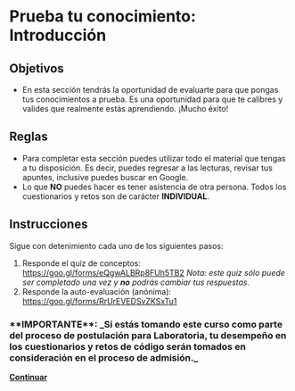 # Prueba tu conocimiento: Introducción

## Objetivos
- En esta sección tendrás la oportunidad de evaluarte para que pongas tus conocimientos a prueba. Es una oportunidad para que te calibres y valides que realmente estás aprendiendo. ¡Mucho éxito!

## Reglas
- Para completar esta sección puedes utilizar todo el material que tengas a tu disposición. Es decir, puedes regresar a las lecturas, revisar tus apuntes, inclusive puedes buscar en Google.
- Lo que **NO** puedes hacer es tener asistencia de otra persona. Todos los cuestionarios y retos son de carácter **INDIVIDUAL**.

## Instrucciones

Sigue con detenimiento cada uno de los siguientes pasos:

1. Responde el quiz de conceptos: https://goo.gl/forms/eQgwALBRp8FUh5TB2
_Nota: este quiz sólo puede ser completado una vez y **no** podrás cambiar tus respuestas._
2. Responde la auto-evaluación (anónima): https://goo.gl/forms/RrUrEVEDSvZKSxTu1

<h3>**IMPORTANTE**: _Si estás tomando este curso como parte del proceso de postulación para Laboratoria, tu desempeño en los cuestionarios y retos de código serán tomados en consideración en el proceso de admisión._  </h3>

**[Continuar](https://github.com/Laboratoria/curricula-js/blob/intro-js/01-intro/02-variables-and-data-types/01-values-data-types-and-operators.md)**

